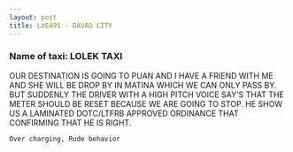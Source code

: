 ```yaml
---
layout: post
title: LXE491 - DAVAO CITY
---
```


### Name of taxi: LOLEK TAXI

OUR DESTINATION IS GOING TO PUAN AND I HAVE A FRIEND WITH ME AND SHE WILL BE DROP BY IN MATINA WHICH WE CAN ONLY PASS BY. BUT SUDDENLY THE DRIVER WITH A HIGH PITCH VOICE SAY'S THAT THE METER SHOULD BE RESET BECAUSE WE ARE GOING TO STOP. HE SHOW US A LAMINATED DOTC/LTFRB APPROVED ORDINANCE THAT CONFIRMING THAT HE IS RIGHT.

```Over charging, Rude behavior```

